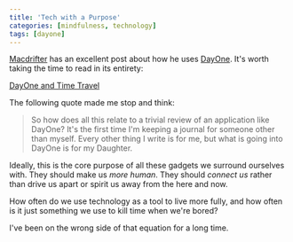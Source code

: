 ```yaml
---
title: 'Tech with a Purpose'
categories: [mindfulness, technology]
tags: [dayone]
---
```

[Macdrifter][1] has an excellent post about how he uses [DayOne][2]. It's worth taking the time to read in its entirety:

   [1]: http://macdrifter.com
   [2]: http://dayoneapp.com/

[DayOne and Time Travel][3]

   [3]: http://www.macdrifter.com/2012/02/dayone-and-time-travel/

The following quote made me stop and think:

> So how does all this relate to a trivial review of an application like DayOne? It's the first time I'm keeping a journal for someone other than myself. Every other thing I write is for me, but what is going into DayOne is for my Daughter.

Ideally, this is the core purpose of all these gadgets we surround ourselves with. They should make us _more human_. They should _connect us_ rather than drive us apart or spirit us away from the here and now.

How often do we use technology as a tool to live more fully, and how often is it just something we use to kill time when we're bored?

I've been on the wrong side of that equation for a long time.